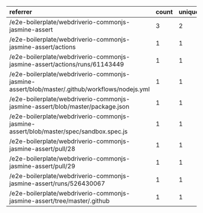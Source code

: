 | referrer                                                                                      | count | uniques |
| :-------------------------------------------------------------------------------------------- | :---- | :------ |
| /e2e-boilerplate/webdriverio-commonjs-jasmine-assert                                          | 3     | 2       |
| /e2e-boilerplate/webdriverio-commonjs-jasmine-assert/actions                                  | 1     | 1       |
| /e2e-boilerplate/webdriverio-commonjs-jasmine-assert/actions/runs/61143449                    | 1     | 1       |
| /e2e-boilerplate/webdriverio-commonjs-jasmine-assert/blob/master/.github/workflows/nodejs.yml | 1     | 1       |
| /e2e-boilerplate/webdriverio-commonjs-jasmine-assert/blob/master/package.json                 | 1     | 1       |
| /e2e-boilerplate/webdriverio-commonjs-jasmine-assert/blob/master/spec/sandbox.spec.js         | 1     | 1       |
| /e2e-boilerplate/webdriverio-commonjs-jasmine-assert/pull/28                                  | 1     | 1       |
| /e2e-boilerplate/webdriverio-commonjs-jasmine-assert/pull/29                                  | 1     | 1       |
| /e2e-boilerplate/webdriverio-commonjs-jasmine-assert/runs/526430067                           | 1     | 1       |
| /e2e-boilerplate/webdriverio-commonjs-jasmine-assert/tree/master/.github                      | 1     | 1       |